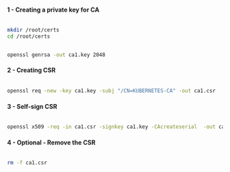 #### 1 - Creating a private key for CA

```sh

mkdir /root/certs
cd /root/certs

```

```sh

openssl genrsa -out ca1.key 2048

```

#### 2 -  Creating CSR

```sh

openssl req -new -key ca1.key -subj "/CN=KUBERNETES-CA" -out ca1.csr

```

#### 3 - Self-sign CSR

```sh

openssl x509 -req -in ca1.csr -signkey ca1.key -CAcreateserial  -out ca1.crt -days 300

```

#### 4 - Optional - Remove the CSR

```sh

rm -f ca1.csr

```
